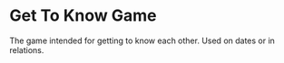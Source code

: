 # Get To Know Game
The game intended for getting to know each other. Used on dates or in relations.
